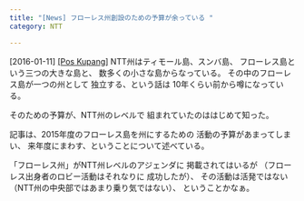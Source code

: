 ```yaml
---
title: "[News] フローレス州創設のための予算が余っている "
category: NTT

---
```


[2016-01-11] [[Pos Kupang]](http://bit.ly/1RFNkJV)  NTT州はティモール島、スンバ島、
フローレス島という三つの大きな島と、
数多くの小さな島からなっている。
その中のフローレス島が一つの州として
独立する、という話は
10年くらい前から噂になっている。

 そのための予算が、NTT州のレベルで
組まれていたのははじめて知った。

 記事は、2015年度のフローレス島を州にするための
活動の予算があまってしまい、
来年度にまわす、ということについて述べている。

<!--more-->

 「フローレス州」がNTT州レベルのアジェンダに
掲載されてはいるが
（フローレス出身者のロビー活動はそれなりに
成功したが）、
その活動は活発ではない
（NTT州の中央部ではあまり乗り気ではない）、
ということかなぁ。

